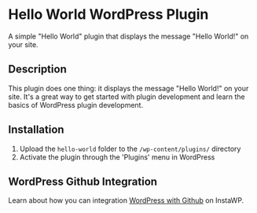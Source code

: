 # Hello World WordPress Plugin

A simple "Hello World" plugin that displays the message "Hello World!" on your site.

## Description

This plugin does one thing: it displays the message "Hello World!" on your site. It's a great way to get started with plugin development and learn the basics of WordPress plugin development.

## Installation

1. Upload the `hello-world` folder to the `/wp-content/plugins/` directory
2. Activate the plugin through the 'Plugins' menu in WordPress

## WordPress Github Integration

Learn about how you can integration [WordPress with Github](https://instawp.com/integrate-wordpress-with-git/) on InstaWP.
